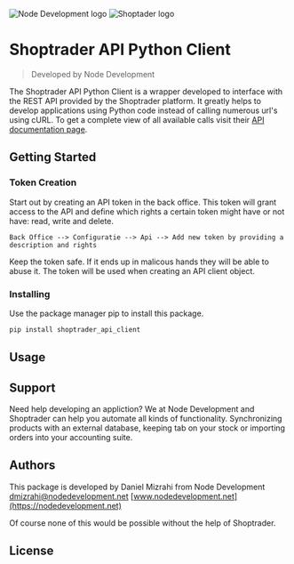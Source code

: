 ![Node Development logo](https://nodedevelopment.net/wp-content/uploads/2017/04/Node-Development-logo.png) ![Shoptader logo](https://www.myparcel.nl/app/uploads/2019/08/Logo_Shoptrader-180x0-c-default.png)
# Shoptrader API Python Client
> Developed by Node Development

The Shoptrader API Python Client is a wrapper developed to interface with the REST API provided by the Shoptrader platform. It greatly helps to develop applications using Python code instead of calling numerous url's using cURL. To get a complete view of all available calls visit their [API documentation page](http://apidocs.shoptrader.com/).

## Getting Started

### Token Creation
Start out by creating an API token in the back office. This token will grant access to the API and define which rights a certain token might have or not have: read, write and delete.

```
Back Office --> Configuratie --> Api --> Add new token by providing a description and rights
```

Keep the token safe. If it ends up in malicous hands they will be able to abuse it. The token will be used when creating an API client object.

### Installing

Use the package manager pip to install this package.
```bash
pip install shoptrader_api_client
```

## Usage

## Support
Need help developing an appliction? We at Node Development and Shoptrader can help you automate all kinds of functionality. Synchronizing products with an external database, keeping tab on your stock or importing orders into your accounting suite.

## Authors
This package is developed by Daniel Mizrahi from Node Development
[dmizrahi@nodedevelopment.net](mailto:dmizrahi@nodedevelopment.net)
[www.nodedevelopment.net](https://nodedevelopment.net)

Of course none of this would be possible without the help of Shoptrader.

## License

